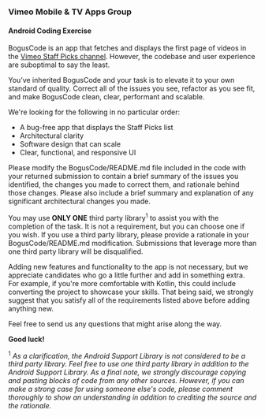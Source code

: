 ### Vimeo Mobile & TV Apps Group
#### Android Coding Exercise

BogusCode is an app that fetches and displays the first page of videos in the [Vimeo Staff Picks channel](https://developer.vimeo.com/api/endpoints). However, the codebase and user experience are suboptimal to say the least.  

You’ve inherited BogusCode and your task is to elevate it to your own standard of quality. Correct all of the issues you see, refactor as you see fit, and make BogusCode clean, clear, performant and scalable. 

We're looking for the following in no particular order:

* A bug-free app that displays the Staff Picks list
* Architectural clarity
* Software design that can scale
* Clear, functional, and responsive UI

Please modify the BogusCode/README.md file included in the code with your returned submission to contain a brief summary of the issues you identified, the changes you made to correct them, and rationale behind those changes. Please also include a brief summary and explanation of any significant architectural changes you made.

You may use **ONLY ONE** third party library<sup>1</sup> to assist you with the completion of the task. It is not a requirement, but you can choose one if you wish. If you use a third party library, please provide a rationale in your BogusCode/README.md modification. Submissions that leverage more than one third party library will be disqualified. 

Adding new features and functionality to the app is not necessary, but we appreciate candidates who go a little further and add in something extra. For example, if you're more comfortable with Kotlin, this could include converting the project to showcase your skills. That being said, we strongly suggest that you satisfy all of the requirements listed above before adding anything new. 

Feel free to send us any questions that might arise along the way. 

**Good luck!**

<sup>1</sup>&nbsp;*As a clarification, the Android Support Library is not considered to be a third party library. Feel free to use one third party library in addition to the Android Support Library. As a final note, we strongly discourage copying and pasting blocks of code from any other sources. However, if you can make a strong case for using someone else's code, please comment thoroughly to show an understanding in addition to crediting the source and the rationale.*
